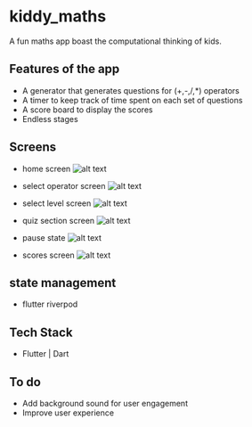 # kiddy_maths

A fun maths app boast the computational thinking of kids.

## Features of the app

 - A generator that generates questions for (+,-,/,*) operators
 - A timer to keep track of time spent on each set of questions
 - A score board to display the scores
 - Endless stages 
 
 ## Screens 

 - home screen
  ![alt text](https://github.com/Uthman-lab/kiddy-maths/blob/main/assets/operator_screen.png)

 - select operator screen
   ![alt text](https://github.com/Uthman-lab/kiddy-maths/blob/main/assets/operator_screen.png)

 - select level screen
  ![alt text](https://github.com/Uthman-lab/kiddy-maths/blob/main/assets/operator_screen.png)

 - quiz section screen
  ![alt text](https://github.com/Uthman-lab/kiddy-maths/blob/main/assets/operator_screen.png)

 - pause state
  ![alt text](https://github.com/Uthman-lab/kiddy-maths/blob/main/assets/operator_screen.png)

 - scores screen
  ![alt text](https://github.com/Uthman-lab/kiddy-maths/blob/main/assets/operator_screen.png)


## state management
 - flutter riverpod

## Tech Stack
 - Flutter | Dart


## To do
 - Add background sound for user engagement
 - Improve user experience
